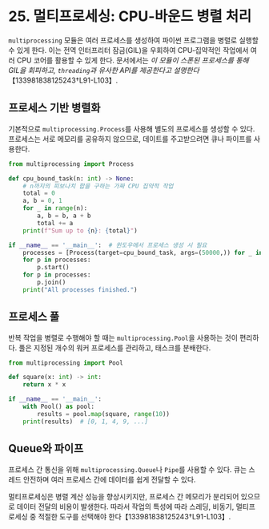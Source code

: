 # 25. 멀티프로세싱: CPU‑바운드 병렬 처리

`multiprocessing` 모듈은 여러 프로세스를 생성하여 파이썬 프로그램을 병렬로 실행할 수 있게 한다. 이는 전역 인터프리터 잠금(GIL)을 우회하여 CPU‑집약적인 작업에서 여러 CPU 코어를 활용할 수 있게 한다. 문서에서는 *이 모듈이 스폰된 프로세스를 통해 GIL을 회피하고, `threading`과 유사한 API를 제공한다고 설명한다*【133981838125243†L91-L103】.

## 프로세스 기반 병렬화

기본적으로 `multiprocessing.Process`를 사용해 별도의 프로세스를 생성할 수 있다. 프로세스는 서로 메모리를 공유하지 않으므로, 데이트를 주고받으려면 큐나 파이프를 사용한다.

```python
from multiprocessing import Process

def cpu_bound_task(n: int) -> None:
    # n까지의 피보나치 합을 구하는 가짜 CPU 집약적 작업
    total = 0
    a, b = 0, 1
    for _ in range(n):
        a, b = b, a + b
        total += a
    print(f"Sum up to {n}: {total}")

if __name__ == '__main__':  # 윈도우에서 프로세스 생성 시 필요
    processes = [Process(target=cpu_bound_task, args=(50000,)) for _ in range(4)]
    for p in processes:
        p.start()
    for p in processes:
        p.join()
    print("All processes finished.")
```

## 프로세스 풀

반복 작업을 병렬로 수행해야 할 때는 `multiprocessing.Pool`을 사용하는 것이 편리하다. 풀은 지정된 개수의 워커 프로세스를 관리하고, 태스크를 분배한다.

```python
from multiprocessing import Pool

def square(x: int) -> int:
    return x * x

if __name__ == '__main__':
    with Pool() as pool:
        results = pool.map(square, range(10))
    print(results)  # [0, 1, 4, 9, ...]
```

## Queue와 파이프

프로세스 간 통신을 위해 `multiprocessing.Queue`나 `Pipe`를 사용할 수 있다. 큐는 스레드 안전하며 여러 프로세스 간에 데이터를 쉽게 전달할 수 있다.

멀티프로세싱은 병렬 계산 성능을 향상시키지만, 프로세스 간 메모리가 분리되어 있으므로 데이터 전달의 비용이 발생한다. 따라서 작업의 특성에 따라 스레딩, 비동기, 멀티프로세싱 중 적절한 도구를 선택해야 한다【133981838125243†L91-L103】.
